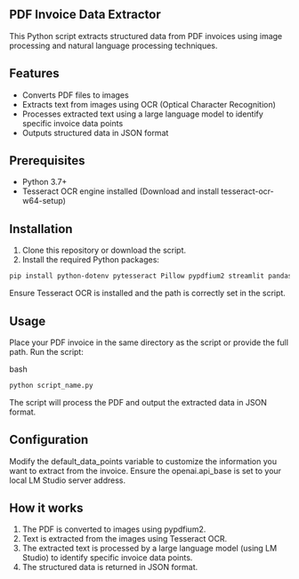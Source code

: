 ## PDF Invoice Data Extractor

This Python script extracts structured data from PDF invoices using image processing and natural language processing techniques.

## Features

- Converts PDF files to images
- Extracts text from images using OCR (Optical Character Recognition)
- Processes extracted text using a large language model to identify specific invoice data points
- Outputs structured data in JSON format

## Prerequisites

- Python 3.7+
- Tesseract OCR engine installed (Download and install tesseract-ocr-w64-setup)

## Installation

1. Clone this repository or download the script.
2. Install the required Python packages:

```bash
pip install python-dotenv pytesseract Pillow pypdfium2 streamlit pandas openai
```

Ensure Tesseract OCR is installed and the path is correctly set in the script.

## Usage

Place your PDF invoice in the same directory as the script or provide the full path.
Run the script:

bash
```bash
python script_name.py
```
The script will process the PDF and output the extracted data in JSON format.

## Configuration

Modify the default_data_points variable to customize the information you want to extract from the invoice.
Ensure the openai.api_base is set to your local LM Studio server address.

## How it works

1. The PDF is converted to images using pypdfium2.
2. Text is extracted from the images using Tesseract OCR.
3. The extracted text is processed by a large language model (using LM Studio) to identify specific invoice data points.
4. The structured data is returned in JSON format.
